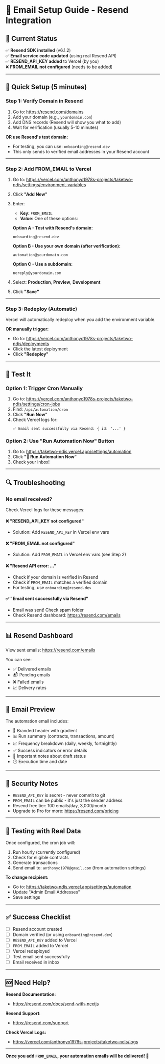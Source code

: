 # 📧 Email Setup Guide - Resend Integration

## 🎯 Current Status

✅ **Resend SDK installed** (v6.1.2)  
✅ **Email service code updated** (using real Resend API)  
✅ **RESEND_API_KEY added** to Vercel (by you)  
❌ **FROM_EMAIL not configured** (needs to be added)

---

## 🚀 Quick Setup (5 minutes)

### **Step 1: Verify Domain in Resend**

1. Go to: https://resend.com/domains
2. Add your domain (e.g., `yourdomain.com`)
3. Add DNS records (Resend will show you what to add)
4. Wait for verification (usually 5-10 minutes)

**OR use Resend's test domain:**
- For testing, you can use: `onboarding@resend.dev`
- This only sends to verified email addresses in your Resend account

---

### **Step 2: Add FROM_EMAIL to Vercel**

1. Go to: https://vercel.com/anthonyo1978s-projects/taketwo-ndis/settings/environment-variables
2. Click **"Add New"**
3. Enter:
   - **Key**: `FROM_EMAIL`
   - **Value**: One of these options:

   **Option A - Test with Resend's domain:**
   ```
   onboarding@resend.dev
   ```
   
   **Option B - Use your own domain (after verification):**
   ```
   automation@yourdomain.com
   ```
   
   **Option C - Use a subdomain:**
   ```
   noreply@yourdomain.com
   ```

4. Select: **Production**, **Preview**, **Development**
5. Click **"Save"**

---

### **Step 3: Redeploy (Automatic)**

Vercel will automatically redeploy when you add the environment variable.

**OR manually trigger:**
- Go to: https://vercel.com/anthonyo1978s-projects/taketwo-ndis/deployments
- Click the latest deployment
- Click **"Redeploy"**

---

## 🧪 Test It

### **Option 1: Trigger Cron Manually**

1. Go to: https://vercel.com/anthonyo1978s-projects/taketwo-ndis/settings/cron-jobs
2. Find: `/api/automation/cron`
3. Click **"Run Now"**
4. Check Vercel logs for:
   ```
   ✅ Email sent successfully via Resend: { id: '...' }
   ```

### **Option 2: Use "Run Automation Now" Button**

1. Go to: https://taketwo-ndis.vercel.app/settings/automation
2. Click **"🚀 Run Automation Now"**
3. Check your inbox!

---

## 🔍 Troubleshooting

### **No email received?**

Check Vercel logs for these messages:

#### ❌ **"RESEND_API_KEY not configured"**
- Solution: Add `RESEND_API_KEY` in Vercel env vars

#### ❌ **"FROM_EMAIL not configured"**
- Solution: Add `FROM_EMAIL` in Vercel env vars (see Step 2)

#### ❌ **"Resend API error: ..."**
- Check if your domain is verified in Resend
- Check if `FROM_EMAIL` matches a verified domain
- For testing, use `onboarding@resend.dev`

#### ✅ **"Email sent successfully via Resend"**
- Email was sent! Check spam folder
- Check Resend dashboard: https://resend.com/emails

---

## 📊 Resend Dashboard

View sent emails: https://resend.com/emails

You can see:
- ✅ Delivered emails
- 📬 Pending emails
- ❌ Failed emails
- 📈 Delivery rates

---

## 🎨 Email Preview

The automation email includes:
- 🤖 Branded header with gradient
- 📊 Run summary (contracts, transactions, amount)
- 📈 Frequency breakdown (daily, weekly, fortnightly)
- ✅ Success indicators or error details
- 📝 Important notes about draft status
- 🕐 Execution time and date

---

## 🔐 Security Notes

- `RESEND_API_KEY` is secret - never commit to git
- `FROM_EMAIL` can be public - it's just the sender address
- Resend free tier: 100 emails/day, 3,000/month
- Upgrade to Pro for more: https://resend.com/pricing

---

## 📧 Testing with Real Data

Once configured, the cron job will:
1. Run hourly (currently configured)
2. Check for eligible contracts
3. Generate transactions
4. Send email to: `anthonyo1978@gmail.com` (from automation settings)

**To change recipient:**
- Go to: https://taketwo-ndis.vercel.app/settings/automation
- Update "Admin Email Addresses"
- Save settings

---

## ✅ Success Checklist

- [ ] Resend account created
- [ ] Domain verified (or using `onboarding@resend.dev`)
- [ ] `RESEND_API_KEY` added to Vercel
- [ ] `FROM_EMAIL` added to Vercel
- [ ] Vercel redeployed
- [ ] Test email sent successfully
- [ ] Email received in inbox

---

## 🆘 Need Help?

**Resend Documentation:**
- https://resend.com/docs/send-with-nextjs

**Resend Support:**
- https://resend.com/support

**Check Vercel Logs:**
- https://vercel.com/anthonyo1978s-projects/taketwo-ndis/logs

---

**Once you add `FROM_EMAIL`, your automation emails will be delivered! 🎉**

